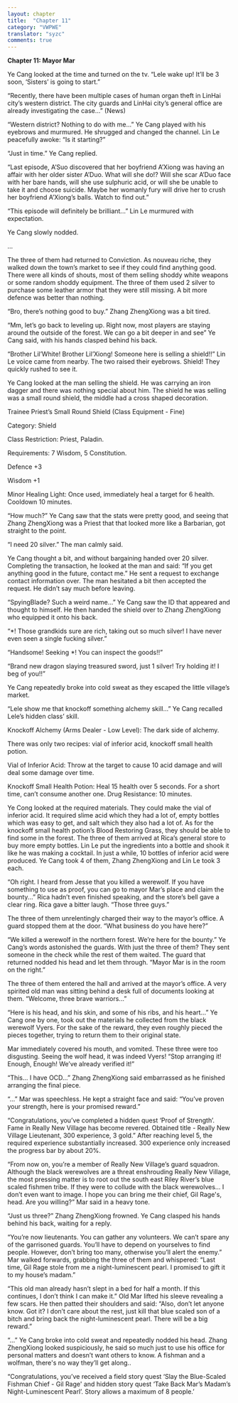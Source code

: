 ```yaml
---
layout: chapter
title:  "Chapter 11"
category: "VWPWE"
translator: "syzc"
comments: true
---
```


**Chapter 11: Mayor Mar**

Ye Cang looked at the time and turned on the tv. “Lele wake up! It’ll be 3 soon, ‘Sisters’ is going to start.”

“Recently, there have been multiple cases of human organ theft in LinHai city’s western district. The city guards and LinHai city’s general office are already investigating the case...” (News)  

“Western district? Nothing to do with me...” Ye Cang played with his eyebrows and murmured. He shrugged and changed the channel. Lin Le peacefully awoke: “Is it starting?”

“Just in time.” Ye Cang replied.

“Last episode, A’Suo discovered that her boyfriend A’Xiong was having an affair with her older sister A’Duo. What will she do!? Will she scar A’Duo face with her bare hands, will she use sulphuric acid, or will she be unable to take it and choose suicide. Maybe her womanly fury will drive her to crush her boyfriend A’Xiong’s balls. Watch to find out.”

“This episode will definitely be brilliant...” Lin Le murmured with expectation.

Ye Cang slowly nodded.

...

The three of them had returned to Conviction. As nouveau riche, they walked down the town’s market to see if they could find anything good. There were all kinds of shouts, most of them selling shoddy white weapons or some random shoddy equipment. The three of them used 2 silver to purchase some leather armor that they were still missing. A bit more defence was better than nothing. 

“Bro, there’s nothing good to buy.” Zhang ZhengXiong was a bit tired.

“Mm, let’s go back to leveling up. Right now, most players are staying around the outside of the forest. We can go a bit deeper in and see” Ye Cang said, with his hands clasped behind his back.

“Brother Lil’White! Brother Lil’Xiong! Someone here is selling a shield!!” Lin Le voice came from nearby. The two raised their eyebrows. Shield! They quickly rushed to see it.

Ye Cang looked at the man selling the shield. He was carrying an iron dagger and there was nothing special about him. The shield he was selling was a small round shield, the middle had a cross shaped decoration. 

Trainee Priest’s Small Round Shield (Class Equipment - Fine)

Category: Shield

Class Restriction: Priest, Paladin.

Requirements: 7 Wisdom, 5 Constitution.

Defence +3

Wisdom +1

Minor Healing Light: Once used, immediately heal a target for 6 health. Cooldown 10 minutes.

“How much?” Ye Cang saw that the stats were pretty good, and seeing that Zhang ZhengXiong was a Priest that that looked more like a Barbarian, got straight to the point.

“I need 20 silver.” The man calmly said.

Ye Cang thought a bit, and without bargaining handed over 20 silver. Completing the transaction, he looked at the man and said: “If you get anything good in the future, contact me.” He sent a request to exchange contact information over. The man hesitated a bit then accepted the request. He didn’t say much before leaving.  

“SpyingBlade? Such a weird name...” Ye Cang saw the ID that appeared and thought to himself. He then handed the shield over to Zhang ZhengXiong who equipped it onto his back.

“*! Those grandkids sure are rich, taking out so much silver! I have never even seen a single fucking silver.”

“Handsome! Seeking *! You can inspect the goods!!”

“Brand new dragon slaying treasured sword, just 1 silver! Try holding it! I beg of you!!”

Ye Cang repeatedly broke into cold sweat as they escaped the little village’s market.

“Lele show me that knockoff something alchemy skill...” Ye Cang recalled Lele’s hidden class’ skill.

Knockoff Alchemy (Arms Dealer - Low Level): The dark side of alchemy.

There was only two recipes: vial of inferior acid, knockoff small health potion.

Vial of Inferior Acid: Throw at the target to cause 10 acid damage and will deal some damage over time.

Knockoff Small Health Potion: Heal 15 health over 5 seconds. For a short time, can’t consume another one. Drug Resistance: 10 minutes.

Ye Cong looked at the required materials. They could make the vial of inferior acid. It required slime acid which they had a lot of, empty bottles which was easy to get, and salt which they also had a lot of. As for the knockoff small health potion’s Blood Restoring Grass, they should be able to find some in the forest. The three of them arrived at Rica’s general store to buy more empty bottles. Lin Le put the ingredients into a bottle and shook it like he was making a cocktail. In just a while, 10 bottles of inferior acid were produced. Ye Cang took 4 of them, Zhang ZhengXiong and Lin Le took 3 each.

“Oh right. I heard from Jesse that you killed a werewolf. If you have something to use as proof, you can go to mayor Mar’s place and claim the bounty...” Rica hadn’t even finished speaking, and the store’s bell gave a clear ring. Rica gave a bitter laugh. “Those three guys.”

The three of them unrelentingly charged their way to the mayor’s office. A guard stopped them at the door. “What business do you have here?”

“We killed a werewolf in the northern forest. We’re here for the bounty.” Ye Cang’s words astonished the guards. With just the three of them? They sent someone in the check while the rest of them waited. The guard that returned nodded his head and let them through. “Mayor Mar is in the room on the right.”

The three of them entered the hall and arrived at the mayor’s office. A very spirited old man was sitting behind a desk full of documents looking at them. “Welcome, three brave warriors...”

“Here is his head, and his skin, and some of his ribs, and his heart...” Ye Cang one by one, took out the materials he collected from the black werewolf Vyers. For the sake of the reward, they even roughly pieced the pieces together, trying to return them to their original state.

Mar immediately covered his mouth, and vomited. These three were too disgusting. Seeing the wolf head, it was indeed Vyers! “Stop arranging it! Enough, Enough! We’ve already verified it!”

“This... I have OCD...” Zhang ZhengXiong said embarrassed as he finished arranging the final piece. 

“...” Mar was speechless. He kept a straight face and said: “You’ve proven your strength, here is your promised reward.”

“Congratulations, you’ve completed a hidden quest ‘Proof of Strength’. Fame in Really New Village has become revered. Obtained title - Really New Village Lieutenant, 300 experience, 3 gold.” After reaching level 5, the required experience substantially increased. 300 experience only increased the progress bar by about 20%.

“From now on, you’re a member of Really New Village’s guard squadron. Although the black werewolves are a threat enshrouding Really New Village, the most pressing matter is to root out the south east Riley River’s blue scaled fishmen tribe. If they were to collude with the black werewolves... I don’t even want to image. I hope you can bring me their chief, Gil Rage's, head. Are you willing?” Mar said in a heavy tone.

“Just us three?” Zhang ZhengXiong frowned. Ye Cang clasped his hands behind his back, waiting for a reply.

“You’re now lieutenants. You can gather any volunteers. We can’t spare any of the garrisoned guards. You’ll have to depend on yourselves to find people. However, don’t bring too many, otherwise you’ll alert the enemy.” Mar walked forwards, grabbing the three of them and whispered: “Last time, Gil Rage stole from me a night-luminescent pearl. I promised to gift it to my house’s madam.”

“This old man already hasn’t slept in a bed for half a month. If this continues, I don’t think I can make it.” Old Mar lifted his sleeve revealing a few scars. He then patted their shoulders and said: “Also, don’t let anyone know. Got it? I don’t care about the rest, just kill that blue scaled son of a bitch and bring back the night-luminescent pearl. There will be a big reward.”

“...” Ye Cang broke into cold sweat and repeatedly nodded his head. Zhang ZhengXiong looked suspiciously, he said so much just to use his office for personal matters and doesn’t want others to know. A fishman and a wolfman, there's no way they’ll get along..

“Congratulations, you’ve received a field story quest ‘Slay the Blue-Scaled Fishman Chief - Gil Rage' and hidden story quest ‘Take Back Mar’s Madam’s Night-Luminescent Pearl’. Story allows a maximum of 8 people.’